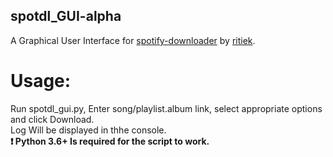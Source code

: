 ## spotdl_GUI-alpha
A Graphical User Interface for [spotify-downloader](https://github.com/ritiek/spotify-downloader) by [ritiek](https://github.com/ritiek).

# Usage:
Run spotdl_gui.py, Enter song/playlist.album link, select appropriate options and click Download.</br>
Log Will be displayed in thhe console.
</br>
**:exclamation: Python 3.6+ Is required for the script to work.**

